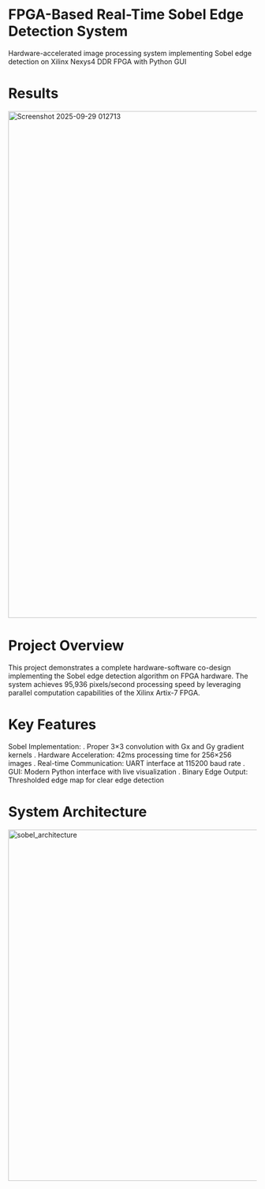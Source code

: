 # FPGA-Based Real-Time Sobel Edge Detection System
 Hardware-accelerated image processing system implementing Sobel edge detection on Xilinx Nexys4 DDR FPGA with Python GUI
# Results
<img width="1730" height="1027" alt="Screenshot 2025-09-29 012713" src="https://github.com/user-attachments/assets/273c61ac-cfda-4c23-99ea-244b3541544e" />

# Project Overview
This project demonstrates a complete hardware-software co-design implementing the Sobel edge detection algorithm on FPGA hardware. The system achieves 95,936 pixels/second processing speed by leveraging parallel computation capabilities of the Xilinx Artix-7 FPGA.

# Key Features
Sobel Implementation: 
. Proper 3×3 convolution with Gx and Gy gradient kernels
. Hardware Acceleration: 42ms processing time for 256×256 images
. Real-time Communication: UART interface at 115200 baud rate
. GUI: Modern Python interface with live visualization
. Binary Edge Output: Thresholded edge map for clear edge detection
# System Architecture 
<img width="1352" height="712" alt="sobel_architecture" src="https://github.com/user-attachments/assets/0165f8b4-f33c-4269-ae86-65776bb5e8c6" />
